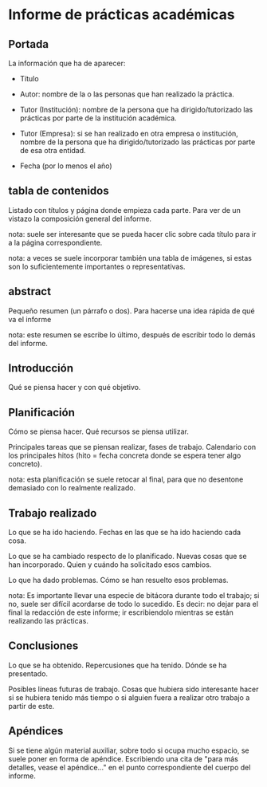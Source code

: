 # Informe de prácticas académicas

## Portada

La información que ha de aparecer:

- Título

- Autor: nombre de la o las personas que han realizado la práctica.

- Tutor (Institución): nombre de la persona que ha dirigido/tutorizado las prácticas por parte de la institución académica.

- Tutor (Empresa): si se han realizado en otra empresa o institución, nombre de la persona que ha dirigido/tutorizado las prácticas por parte de esa otra entidad.

- Fecha (por lo menos el año)

## tabla de contenidos

Listado con títulos y página donde empieza cada parte. Para ver de un vistazo la composición general del informe. 

nota: suele ser interesante que se pueda hacer clic sobre cada título para ir a la página correspondiente.

nota: a veces se suele incorporar también una tabla de imágenes, si estas son lo suficientemente importantes o representativas.

## abstract

Pequeño resumen (un párrafo o dos). Para hacerse una idea rápida de qué va el informe

nota: este resumen se escribe lo último, después de escribir todo lo demás del informe.

## Introducción

Qué se piensa hacer y con qué objetivo.

## Planificación

Cómo se piensa hacer. Qué recursos se piensa utilizar.

Principales tareas que se piensan realizar, fases de trabajo. Calendario con los principales hitos (hito = fecha concreta donde se espera tener algo concreto).

nota: esta planificación se suele retocar al final, para que no desentone demasiado con lo realmente realizado.

## Trabajo realizado

Lo que se ha ido haciendo. Fechas en las que se ha ido haciendo cada cosa.

Lo que se ha cambiado respecto de lo planificado. Nuevas cosas que se han incorporado. Quien y cuándo ha solicitado esos cambios. 

Lo que ha dado problemas. Cómo se han resuelto esos problemas.

nota: Es importante llevar una especie de bitácora durante todo el trabajo; si no, suele ser difícil acordarse de todo lo sucedido. Es decir: no dejar para el final la redacción de este informe; ir escribiendolo mientras se están realizando las prácticas.

## Conclusiones

Lo que se ha obtenido. Repercusiones que ha tenido. Dónde se ha presentado.

Posibles líneas futuras de trabajo. Cosas que hubiera sido interesante hacer si se hubiera tenido más tiempo o si alguien fuera a realizar otro trabajo a partir de este.

## Apéndices

Si se tiene algún material auxiliar, sobre todo si ocupa mucho espacio, se suele poner en forma de apéndice. Escribiendo una cita de "para más detalles, vease el apéndice..." en el punto correspondiente del cuerpo del informe.